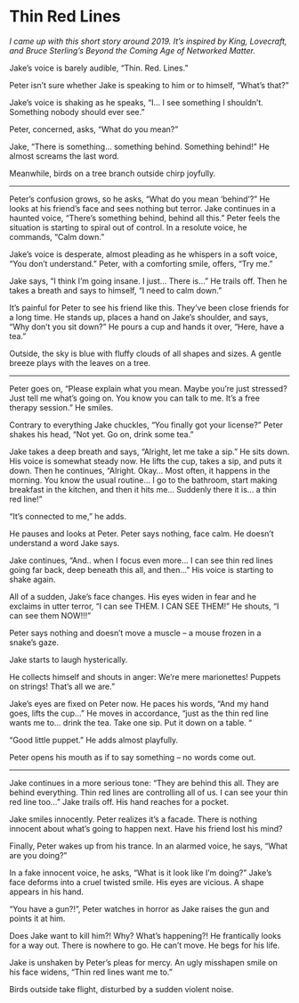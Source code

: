 # Thin Red Lines

*I came up with this short story around 2019. It’s inspired by King, Lovecraft, and Bruce Sterling’s Beyond the Coming Age of Networked Matter.*

Jake’s voice is barely audible, “Thin. Red. Lines.”

Peter isn’t sure whether Jake is speaking to him or to himself, “What’s that?”

Jake’s voice is shaking as he speaks, “I… I see something I shouldn’t. Something nobody should ever see.”

Peter, concerned, asks, “What do you mean?”

Jake, “There is something… something behind. Something behind!” He almost screams the last word.

Meanwhile, birds on a tree branch outside chirp joyfully.

---

Peter’s confusion grows, so he asks, “What do you mean ‘behind’?” He looks at his friend’s face and sees nothing but terror. Jake continues in a haunted voice, “There’s something behind, behind all this.” Peter feels the situation is starting to spiral out of control. In a resolute voice, he commands, “Calm down.”

Jake’s voice is desperate, almost pleading as he whispers in a soft voice, “You don’t understand.” Peter, with a comforting smile, offers, “Try me.”

Jake says, “I think I’m going insane. I just… There is…” He trails off. Then he takes a breath and says to himself, “I need to calm down.”

It’s painful for Peter to see his friend like this. They’ve been close friends for a long time. He stands up, places a hand on Jake’s shoulder, and says, “Why don’t you sit down?” He pours a cup and hands it over, “Here, have a tea.”

Outside, the sky is blue with fluffy clouds of all shapes and sizes. A gentle breeze plays with the leaves on a tree.

---

Peter goes on, “Please explain what you mean. Maybe you’re just stressed? Just tell me what’s going on. You know you can talk to me. It’s a free therapy session.” He smiles.

Contrary to everything Jake chuckles, “You finally got your license?” Peter shakes his head, “Not yet. Go on, drink some tea.”

Jake takes a deep breath and says, “Alright, let me take a sip.” He sits down. His voice is somewhat steady now. He lifts the cup, takes a sip, and puts it down. Then he continues, “Alright. Okay… Most often, it happens in the morning. You know the usual routine… I go to the bathroom, start making breakfast in the kitchen, and then it hits me… Suddenly there it is… a thin red line!”

“It’s connected to me,” he adds.

He pauses and looks at Peter. Peter says nothing, face calm. He doesn’t understand a word Jake says.

Jake continues, “And.. when I focus even more… I can see thin red lines going far back, deep beneath this all, and then…” His voice is starting to shake again.

All of a sudden, Jake’s face changes. His eyes widen in fear and he exclaims in utter terror, “I can see THEM. I CAN SEE THEM!” He shouts, “I can see them NOW!!!”

Peter says nothing and doesn’t move a muscle – a mouse frozen in a snake’s gaze.

Jake starts to laugh hysterically.

He collects himself and shouts in anger: We’re mere marionettes! Puppets on strings! That’s all we are.”

Jake’s eyes are fixed on Peter now. He paces his words,  “And my hand goes, lifts the cup…” He moves in accordance, “just as the thin red line wants me to… drink the tea. Take one sip. Put it down on a table. “

“Good little puppet.” He adds almost playfully.

Peter opens his mouth as if to say something – no words come out.

---

Jake continues in a more serious tone: “They are behind this all. They are behind everything. Thin red lines are controlling all of us. I can see your thin red line too…” Jake trails off. His hand reaches for a pocket.

Jake smiles innocently. Peter realizes it’s a facade. There is nothing innocent about what’s going to happen next. Have his friend lost his mind?

Finally, Peter wakes up from his trance. In an alarmed voice, he says, “What are you doing?”

In a fake innocent voice, he asks, “What is it look like I’m doing?” Jake’s face deforms into a cruel twisted smile. His eyes are vicious. A shape appears in his hand.

“You have a gun?!”, Peter watches in horror as Jake raises the gun and points it at him.

Does Jake want to kill him?! Why? What’s happening?! He frantically looks for a way out. There is nowhere to go. He can’t move. He begs for his life.

Jake is unshaken by Peter’s pleas for mercy. An ugly misshapen smile on his face widens, “Thin red lines want me to.”

Birds outside take flight, disturbed by a sudden violent noise.